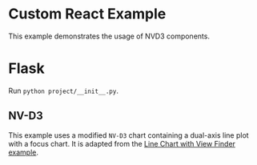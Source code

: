 # Custom React Example
This example demonstrates the usage of NVD3 components.  

# Flask
Run `python project/__init__.py`.

## NV-D3
This example uses a modified `NV-D3` chart containing a dual-axis line plot with a focus chart. It is adapted from the [Line Chart with View Finder example](http://nvd3.org/examples/lineWithFocus.html).

